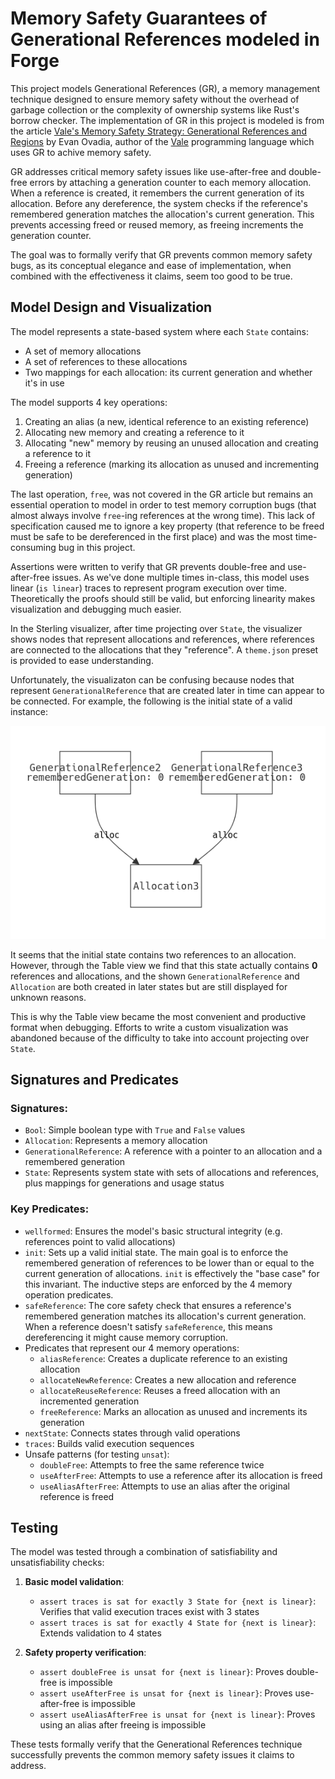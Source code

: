 # Memory Safety Guarantees of Generational References modeled in Forge

This project models Generational References (GR), a memory management
technique designed to ensure memory safety without the overhead of garbage
collection or the complexity of ownership systems like Rust's borrow checker.
The implementation of GR in this project is modeled is from the article [Vale's
Memory Safety Strategy: Generational References and Regions](https://verdagon.dev/blog/generational-references)
by Evan Ovadia, author of the [Vale](https://vale.dev/) programming language
which uses GR to achive memory safety. 

GR addresses critical memory safety issues like use-after-free and double-free
errors by attaching a generation counter to each memory allocation. When a
reference is created, it remembers the current generation of its allocation.
Before any dereference, the system checks if the reference's remembered
generation matches the allocation's current generation. This prevents accessing
freed or reused memory, as freeing increments the generation counter.

The goal was to formally verify that GR prevents common memory safety bugs, as
its conceptual elegance and ease of implementation, when combined with the
effectiveness it claims, seem too good to be true.

## Model Design and Visualization

The model represents a state-based system where each `State` contains:
- A set of memory allocations
- A set of references to these allocations
- Two mappings for each allocation: its current generation and whether it's in use

The model supports 4 key operations:
1. Creating an alias (a new, identical reference to an existing reference)
2. Allocating new memory and creating a reference to it
3. Allocating "new" memory by reusing an unused allocation and creating a
   reference to it
4. Freeing a reference (marking its allocation as unused and incrementing
   generation)

The last operation, `free`, was not covered in the GR article but remains an
essential operation to model in order to test memory corruption bugs (that
almost always involve `free`-ing references at the wrong time). This lack of
specification caused me to ignore a key property (that reference to be freed
must be safe to be dereferenced in the first place) and was the most
time-consuming bug in this project.

Assertions were written to verify that GR prevents double-free and
use-after-free issues.
As we've done multiple times in-class, this model uses linear (`is linear`)
traces to represent program execution over time. Theoretically the proofs should
still be valid, but enforcing linearity makes visualization and debugging much
easier.

In the Sterling visualizer, after time projecting over `State`, the visualizer
shows nodes that represent allocations and references, where references are
connected to the allocations that they "reference".
A `theme.json` preset is provided to ease understanding.

Unfortunately, the visualizaton can be confusing because nodes that represent
`GenerationalReference` that are created later in time can appear to be
connected. For example, the following is the initial state of a valid instance:

![State0](state0.png)

It seems that the initial state contains two references to an allocation.
However, through the Table view we find that this state actually contains **0**
references and allocations, and the shown `GenerationalReference` and
`Allocation` are both created in later states but are still displayed for
unknown reasons.

This is why the Table view became the most convenient and productive format when
debugging. Efforts to write a custom visualization was abandoned because of the
difficulty to take into account projecting over `State`.

## Signatures and Predicates

### Signatures:
- `Bool`: Simple boolean type with `True` and `False` values
- `Allocation`: Represents a memory allocation
- `GenerationalReference`: A reference with a pointer to an allocation and a
   remembered generation
- `State`: Represents system state with sets of allocations and references,
   plus mappings for generations and usage status

### Key Predicates:
- `wellformed`: Ensures the model's basic structural integrity (e.g.
  references point to valid allocations)
- `init`: Sets up a valid initial state. The main goal is to enforce the
  remembered generation of references to be lower than or equal to the current
  generation of allocations. `init` is effectively the "base case" for this
  invariant. The inductive steps are enforced by the 4 memory operation
  predicates.
- `safeReference`: The core safety check that ensures a reference's remembered
  generation matches its allocation's current generation. When a reference
  doesn't satisfy `safeReference`, this means dereferencing it might cause
  memory corruption.
- Predicates that represent our 4 memory operations:
  - `aliasReference`: Creates a duplicate reference to an existing allocation
  - `allocateNewReference`: Creates a new allocation and reference
  - `allocateReuseReference`: Reuses a freed allocation with an incremented
    generation
  - `freeReference`: Marks an allocation as unused and increments its generation
- `nextState`: Connects states through valid operations
- `traces`: Builds valid execution sequences
- Unsafe patterns (for testing `unsat`):
  - `doubleFree`: Attempts to free the same reference twice
  - `useAfterFree`: Attempts to use a reference after its allocation is freed
  - `useAliasAfterFree`: Attempts to use an alias after the original reference
    is freed

## Testing

The model was tested through a combination of satisfiability and
unsatisfiability checks:

1. **Basic model validation**:
   - `assert traces is sat for exactly 3 State for {next is linear}`: Verifies
     that valid execution traces exist with 3 states
   - `assert traces is sat for exactly 4 State for {next is linear}`: Extends
     validation to 4 states

2. **Safety property verification**:
   - `assert doubleFree is unsat for {next is linear}`: Proves double-free is
     impossible
   - `assert useAfterFree is unsat for {next is linear}`: Proves use-after-free
     is impossible
   - `assert useAliasAfterFree is unsat for {next is linear}`: Proves using an
     alias after freeing is impossible

These tests formally verify that the Generational References technique
successfully prevents the common memory safety issues it claims to address.
